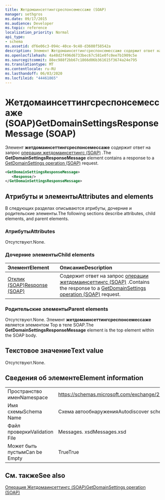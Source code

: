 ```yaml
---
title: Жетдомаинсеттингсреспонсемессаже (SOAP)
manager: sethgros
ms.date: 09/17/2015
ms.audience: Developer
ms.topic: reference
localization_priority: Normal
api_type:
- schema
ms.assetid: df6e06c3-094c-40ce-9c48-d3608f58542a
description: Элемент Жетдомаинсеттингсреспонсемессаже содержит ответ на запрос операции Жетдомаинсеттингс (SOAP).
ms.openlocfilehash: 4a48d2f496d6733bec67c581e0fc0ee7b1909c5e
ms.sourcegitcommit: 88ec988f2bb67c1866d06b361615f3674a24e795
ms.translationtype: MT
ms.contentlocale: ru-RU
ms.lasthandoff: 06/03/2020
ms.locfileid: "44461865"
---
```

# <a name="getdomainsettingsresponsemessage-soap"></a><span data-ttu-id="aed24-103">Жетдомаинсеттингсреспонсемессаже (SOAP)</span><span class="sxs-lookup"><span data-stu-id="aed24-103">GetDomainSettingsResponseMessage (SOAP)</span></span>

<span data-ttu-id="aed24-104">Элемент **жетдомаинсеттингсреспонсемессаже** содержит ответ на запрос [операции жетдомаинсеттингс (SOAP)](getdomainsettings-operation-soap.md) .</span><span class="sxs-lookup"><span data-stu-id="aed24-104">The **GetDomainSettingsResponseMessage** element contains a response to a [GetDomainSettings operation (SOAP)](getdomainsettings-operation-soap.md) request.</span></span> 
  
```XML
<GetDomainSettingsResponseMessage>
   <Response/>
</GetDomainSettingsResponseMessage>
```

## <a name="attributes-and-elements"></a><span data-ttu-id="aed24-105">Атрибуты и элементы</span><span class="sxs-lookup"><span data-stu-id="aed24-105">Attributes and elements</span></span>

<span data-ttu-id="aed24-106">В следующих разделах описываются атрибуты, дочерние и родительские элементы.</span><span class="sxs-lookup"><span data-stu-id="aed24-106">The following sections describe attributes, child elements, and parent elements.</span></span>
  
### <a name="attributes"></a><span data-ttu-id="aed24-107">Атрибуты</span><span class="sxs-lookup"><span data-stu-id="aed24-107">Attributes</span></span>

<span data-ttu-id="aed24-108">Отсутствуют.</span><span class="sxs-lookup"><span data-stu-id="aed24-108">None.</span></span>
  
### <a name="child-elements"></a><span data-ttu-id="aed24-109">Дочерние элементы</span><span class="sxs-lookup"><span data-stu-id="aed24-109">Child elements</span></span>

|<span data-ttu-id="aed24-110">**Элемент**</span><span class="sxs-lookup"><span data-stu-id="aed24-110">**Element**</span></span>|<span data-ttu-id="aed24-111">**Описание**</span><span class="sxs-lookup"><span data-stu-id="aed24-111">**Description**</span></span>|
|:-----|:-----|
|[<span data-ttu-id="aed24-112">Отклик (SOAP)</span><span class="sxs-lookup"><span data-stu-id="aed24-112">Response (SOAP)</span></span>](response-soap.md) <br/> |<span data-ttu-id="aed24-113">Содержит ответ на запрос [операции жетдомаинсеттингс (SOAP)](getdomainsettings-operation-soap.md) .</span><span class="sxs-lookup"><span data-stu-id="aed24-113">Contains the response to a [GetDomainSettings operation (SOAP)](getdomainsettings-operation-soap.md) request.</span></span>  <br/> |
   
### <a name="parent-elements"></a><span data-ttu-id="aed24-114">Родительские элементы</span><span class="sxs-lookup"><span data-stu-id="aed24-114">Parent elements</span></span>

<span data-ttu-id="aed24-115">Отсутствуют.</span><span class="sxs-lookup"><span data-stu-id="aed24-115">None.</span></span> <span data-ttu-id="aed24-116">Элемент **жетдомаинсеттингсреспонсемессаже** является элементом Top в теле SOAP.</span><span class="sxs-lookup"><span data-stu-id="aed24-116">The **GetDomainSettingsResponseMessage** element is the top element within the SOAP body.</span></span> 
  
## <a name="text-value"></a><span data-ttu-id="aed24-117">Текстовое значение</span><span class="sxs-lookup"><span data-stu-id="aed24-117">Text value</span></span>

<span data-ttu-id="aed24-118">Отсутствуют.</span><span class="sxs-lookup"><span data-stu-id="aed24-118">None.</span></span>
  
## <a name="element-information"></a><span data-ttu-id="aed24-119">Сведения об элементе</span><span class="sxs-lookup"><span data-stu-id="aed24-119">Element information</span></span>

|||
|:-----|:-----|
|<span data-ttu-id="aed24-120">Пространство имен</span><span class="sxs-lookup"><span data-stu-id="aed24-120">Namespace</span></span>  <br/> |https://schemas.microsoft.com/exchange/2010/Autodiscover  <br/> |
|<span data-ttu-id="aed24-121">Имя схемы</span><span class="sxs-lookup"><span data-stu-id="aed24-121">Schema Name</span></span>  <br/> |<span data-ttu-id="aed24-122">Схема автообнаружения</span><span class="sxs-lookup"><span data-stu-id="aed24-122">Autodiscover schema</span></span>  <br/> |
|<span data-ttu-id="aed24-123">Файл проверки</span><span class="sxs-lookup"><span data-stu-id="aed24-123">Validation File</span></span>  <br/> |<span data-ttu-id="aed24-124">Messages. xsd</span><span class="sxs-lookup"><span data-stu-id="aed24-124">Messages.xsd</span></span>  <br/> |
|<span data-ttu-id="aed24-125">Может быть пустым</span><span class="sxs-lookup"><span data-stu-id="aed24-125">Can be Empty</span></span>  <br/> |<span data-ttu-id="aed24-126">True</span><span class="sxs-lookup"><span data-stu-id="aed24-126">True</span></span>  <br/> |
   
## <a name="see-also"></a><span data-ttu-id="aed24-127">См. также</span><span class="sxs-lookup"><span data-stu-id="aed24-127">See also</span></span>



[<span data-ttu-id="aed24-128">Операция Жетдомаинсеттингс (SOAP)</span><span class="sxs-lookup"><span data-stu-id="aed24-128">GetDomainSettings operation (SOAP)</span></span>](getdomainsettings-operation-soap.md)

